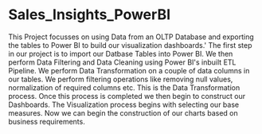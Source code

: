 # Sales_Insights_PowerBI


This Project focusses on using Data from an OLTP Database and exporting the tables to Power BI to build our visualization dashboards.'
The first step in our project is to import our Datbase Tables into Power BI.
We then perform Data Filtering and Data Cleaning using Power BI's inbuilt ETL Pipeline.
We perform Data Transformation on a couple of data columns in our tables.
We perform filtering operations like removing null values, normalization of required columns etc. This is the Data Transformation process.
Once this process is completed we then begin to construct our Dashboards.
The Visualization process begins with selecting our base measures.
Now we can begin the construction of our charts based on business requirements.
